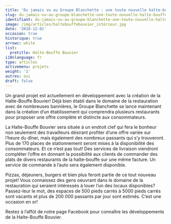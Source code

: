 ```yaml
---
title: 'Du jamais vu au Groupe Blanchette : une toute nouvelle halte-bouffe!'
slug: du-jamais-vu-au-groupe-blanchette-une-toute-nouvelle-halte-bouffe
identifiant: du-jamais-vu-au-groupe-blanchette-une-toute-nouvelle-halte-bouffe
image: /img/articles/haltebouffebouvier_intérieur.jpg
date: '2018-12-01'
occasion: true
historique: true
arrowc: white
list:
  pretitle: Halte-Bouffe Bouvier
i18nlanguage: fr
type: articles
activemenu: projets
weight: '1'
autres: oui
draft: false
---
```

Un grand projet est actuellement en développement avec la création de la Halte-Bouffe Bouvier! Déjà bien établi dans le domaine de la restauration avec de nombreuses bannières, le Groupe Blanchette se lance maintenant dans la création d’un établissement qui comprendra plusieurs restaurants pour proposer une offre complète et distincte aux consommateurs. 

La Halte-Bouffe Bouvier sera située à un endroit clef qui fera le bonheur non seulement des travailleurs désirant profiter d’une offre variée sur l’heure du dîner, mais également des nombreux passants qui s’y trouveront. Plus de 170 places de stationnement seront mises à la disponibilité des consommateurs. Et ce n’est pas tout! Des services de livraison viendront compléter l’offre en donnant la possibilité aux clients de commander des plats de divers restaurants de la halte-bouffe sur une même facture. Un service de commande à l’auto sera également disponible. 

Pizzas, déjeuners, burgers et bien plus feront partie de ce tout nouveau projet! Vous connaissez des gens oeuvrant dans le domaine de la restauration qui seraient intéressés à louer l’un des locaux disponibles? Passez-leur le mot, des espaces de 500 pieds carrés à 5000 pieds carrés sont vacants et plus de 200 000 passants par jour sont estimés. C’est une occasion en or!

Restez à l’affût de notre page Facebook pour connaître les développements de la Halte-Bouffe Bouvier.

